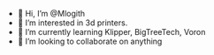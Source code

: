 - 👋 Hi, I’m @Mlogith
- 👀 I’m interested in 3d printers.
- 🌱 I’m currently learning Klipper, BigTreeTech, Voron
- 💞️ I’m looking to collaborate on anything 

<!---
Mlogith/Mlogith is a ✨ special ✨ repository because its `README.md` (this file) appears on your GitHub profile.
You can click the Preview link to take a look at your changes.
--->
